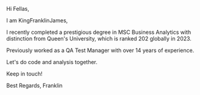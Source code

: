 Hi Fellas,

I am KingFranklinJames,

I recently completed a prestigious degree in MSC Business Analytics with distinction from Queen's University, which is ranked 202 globally in 2023.

Previously worked as a QA Test Manager with over 14 years of experience.

Let's do code and analysis together.

Keep in touch!

Best Regards,
Franklin
